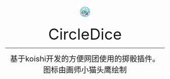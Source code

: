 <div align="center">

<img width="160" src="C%20DICE.png" style="zoom:30%;" />





<font size = 10>CircleDice</font>

------

<font size = 5>基于koishi开发的方便网团使用的掷骰插件。</font></br>
<font size = 5>图标由画师<a title="QQ:1061394518">小猫头鹰</a>绘制</font>
</div>
